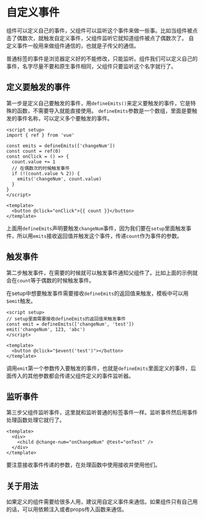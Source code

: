 # 自定义事件

组件可以定义自己的事件，父组件可以监听这个事件来做一些事。比如当组件被点击了偶数次，就触发自定义事件，父组件监听它就知道组件被点了偶数次了。
自定义事件一般用来做组件通信的，也就是子传父的通信。

普通标签的事件是浏览器定义好的不能修改，只能监听。组件我们可以定义自己的事件，名字尽量不要和原生事件相同，父组件只要监听这个名字就行了。


## 定义要触发的事件

第一步是定义自己要触发的事件，用`defineEmits()`来定义要触发的事件，它是特殊的函数，不需要导入就能直接使用。
`defineEmits`参数是一个数组，里面是要触发的事件名称，可以定义多个要触发的事件。

```vue
<script setup>
import { ref } from 'vue'

const emits = defineEmits(['changeNum'])
const count = ref(0)
const onClick = () => {
  count.value += 1
  // 在偶数次的时候触发事件
  if (!(count.value % 2)) {
    emits('changeNum', count.value)
  }
}
</script>

<template>
  <button @click="onClick">{{ count }}</button>
</template>
```

上面用`defineEmits`声明要触发`changeNum`事件，因为我们要在`setup`里面触发事件，所以用`emits`接收返回值并触发这个事件，传递`count`作为事件的参数。


## 触发事件

第二步触发事件，在需要的时候就可以触发事件通知父组件了。比如上面的示例就会在`count`等于偶数的时候触发事件。

在setup中想要触发事件需要接收`defineEmits`的返回值来触发，模板中可以用`$emit`触发。

```vue
<script setup>
// setup里面需要接收defineEmits的返回值来触发事件
const emit = defineEmits(['changeNum', 'test'])
emit('changeNum', 123, 'abc')
</script>

<template>
  <button @click="$event('test')"></button>
</template>
```

调用`emit`第一个参数传入要触发的事件，也就是`defineEmits`里面定义的事件，后面传入的其他参数都会传递父组件定义的事件监听器。


## 监听事件

第三步父组件监听事件，这里就和监听普通的标签事件一样。监听事件然后用事件处理函数处理它就行了。

```vue
<template>
  <div>
    <child @change-num="onChangeNum" @test="onTest" />
  </div>
</template>
```

要注意接收事件传递的参数，在处理函数中使用接收并使用他们。


## 关于用法

如果定义的组件需要给很多人用，建议用自定义事件来通信。如果组件只有自己用的话，可以用依赖注入或者props传入函数来通信。
